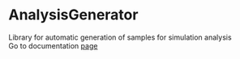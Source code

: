 # AnalysisGenerator
Library for automatic generation of samples for simulation analysis <br>
Go to documentation <a href="https://claudeto80.github.io/Opti_plus_plus/docs/html/index.html" target="_blank"> page</a>

